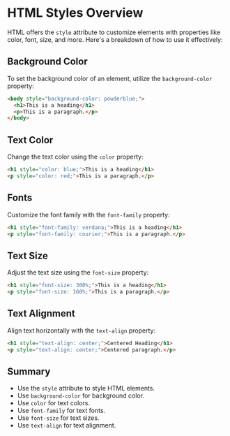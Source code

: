 # HTML Styles Overview
HTML offers the `style` attribute to customize elements with properties like color, font, size, and more. Here's a breakdown of how to use it effectively:

## Background Color
To set the background color of an element, utilize the `background-color` property:

```html
<body style="background-color: powderblue;">
  <h1>This is a heading</h1>
  <p>This is a paragraph.</p>
</body>
```

## Text Color

Change the text color using the `color` property:

```html
<h1 style="color: blue;">This is a heading</h1>
<p style="color: red;">This is a paragraph.</p>
```

## Fonts

Customize the font family with the `font-family` property:

```html
<h1 style="font-family: verdana;">This is a heading</h1>
<p style="font-family: courier;">This is a paragraph.</p>
```

## Text Size

Adjust the text size using the `font-size` property:

```html
<h1 style="font-size: 300%;">This is a heading</h1>
<p style="font-size: 160%;">This is a paragraph.</p>
```

## Text Alignment

Align text horizontally with the `text-align` property:

```html
<h1 style="text-align: center;">Centered Heading</h1>
<p style="text-align: center;">Centered paragraph.</p>
```

## Summary

- Use the `style` attribute to style HTML elements.
- Use `background-color` for background color.
- Use `color` for text colors.
- Use `font-family` for text fonts.
- Use `font-size` for text sizes.
- Use `text-align` for text alignment.
